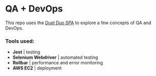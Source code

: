 # QA + DevOps
This repo uses the [Duel Duo SPA](http://duelduo.kingdev.link/) to explore a few concepts of QA and DevOps.

### Tools used:
- **Jest** | testing
- **Selenium Webdriver** | automated testing
- **Rollbar** | performance and error monitoring
- **AWS EC2** | deployment
